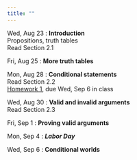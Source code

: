 ```yaml
---
title: ""
---
```


Wed, Aug 23
: **Introduction**  
  Propositions, truth tables  
  Read Section 2.1

Fri, Aug 25
: **More truth tables**  

Mon, Aug 28
: **Conditional statements**  
  Read Section 2.2  
  [Homework 1](homework/hw1.pdf), due Wed, Sep 6 in class
  
Wed, Aug 30
: **Valid and invalid arguments**  
  Read Section 2.3
  
Fri, Sep 1
: **Proving valid arguments**  

Mon, Sep 4
: **<i>Labor Day</i>**

Wed, Sep 6
: **Conditional worlds**  